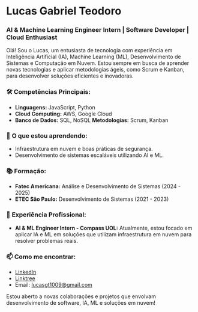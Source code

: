 # Lucas Gabriel Teodoro

### AI & Machine Learning Engineer Intern | Software Developer | Cloud Enthusiast

Olá! Sou o Lucas, um entusiasta de tecnologia com experiência em Inteligência Artificial (IA), Machine Learning (ML), Desenvolvimento de Sistemas e Computação em Nuvem. Estou sempre em busca de aprender novas tecnologias e aplicar metodologias ágeis, como Scrum e Kanban, para desenvolver soluções eficientes e inovadoras.

### 🛠️ **Competências Principais:**
- **Linguagens:** JavaScript, Python
- **Cloud Computing:** AWS, Google Cloud
- **Banco de Dados:** SQL, NoSQL
 **Metodologias:** Scrum, Kanban

### 🌱 **O que estou aprendendo:**
- Infraestrutura em nuvem e boas práticas de segurança.
- Desenvolvimento de sistemas escaláveis utilizando AI e ML.

### 📚 **Formação:**
- **Fatec Americana:** Análise e Desenvolvimento de Sistemas (2024 - 2025)
- **ETEC São Paulo:** Desenvolvimento de Sistemas (2021 - 2023)

### 💼 **Experiência Profissional:**
- **AI & ML Engineer Intern - Compass UOL:** Atualmente, estou focado em aplicar IA e ML em soluções que utilizam infraestrutura em nuvem para resolver problemas reais.

### 📫 **Como me encontrar:**
- [LinkedIn](https://www.linkedin.com/in/lucas-g-teodoro)
- [Linktree](https://linktr.ee/lucasteodor0)
- Email: lucasgt1009@gmail.com

Estou aberto a novas colaborações e projetos que envolvam desenvolvimento de software, IA, ML e soluções em nuvem!

